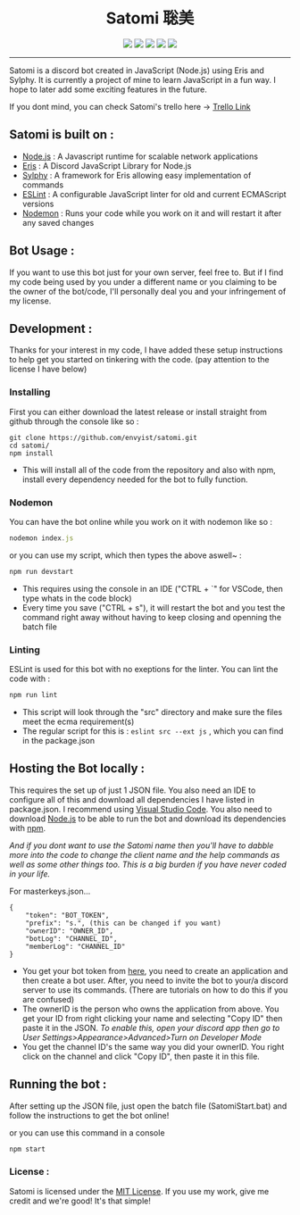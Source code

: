 <h1 align="center">Satomi 聡美</h1>
<p align="center">
<a title="Release" href="https://github.com/envyist/satomi/releases"><img src="https://img.shields.io/github/release/envyist/satomi.svg?style=flat-square"></a>
<a title="DavidDM" href="https://david-dm.org/envyist/satomi"><img src="https://img.shields.io/david/envyist/satomi.svg?style=flat-square"></a>
<a title="TravisCI" href="https://travis-ci.org/envyist/satomi"><img src="https://img.shields.io/travis/envyist/satomi.svg?style=flat-square"></a>
<a title="CodeCli" href="https://codeclimate.com/github/envyist/satomi/maintainability"><img src="https://api.codeclimate.com/v1/badges/3cb373a64e81a2386ec7/maintainability" /></a>
<a title="license" href="https://choosealicense.com/licenses/mit/"><img src="https://img.shields.io/badge/license-MIT%20License-blue.svg?style=flat-square"></a>
</p>

-------------------

Satomi is a discord bot created in JavaScript (Node.js) using Eris and Sylphy. It is currently a project of mine to learn JavaScript in a fun way. I hope to later add some exciting features in the future.

If you dont mind, you can check Satomi's trello here -> [Trello Link](https://trello.com/b/TRspnxiz/satomi)

## Satomi is built on :
* [Node.js](https://nodejs.org/en/) : A Javascript runtime for scalable network applications
* [Eris](https://github.com/abalabahaha/eris) : A Discord JavaScript Library for Node.js
* [Sylphy](https://github.com/pyraxo/sylphy) : A framework for Eris allowing easy implementation of commands
* [ESLint](https://eslint.org) : A configurable JavaScript linter for old and current ECMAScript versions
* [Nodemon](https://nodemon.io) : Runs your code while you work on it and will restart it after any saved changes

## Bot Usage :
If you want to use this bot just for your own server, feel free to. But if I find my code being used by you under a different name or you claiming to be the owner of the bot/code, I'll personally deal you and your infringement of my license.

## Development :
Thanks for your interest in my code, I have added these setup instructions to help get you started on tinkering with the code. (pay attention to the license I have below)

### Installing
First you can either download the latest release or install straight from github through the console like so :
```
git clone https://github.com/envyist/satomi.git
cd satomi/
npm install
```
* This will install all of the code from the repository and also with npm, install every dependency needed for the bot to fully function.

### Nodemon
You can have the bot online while you work on it with nodemon like so :
```js
nodemon index.js
```
or you can use my script, which then types the above aswell~ :
```js
npm run devstart
```
* This requires using the console in an IDE ("CTRL + `" for VSCode, then type whats in the code block)
* Every time you save ("CTRL + s"), it will restart the bot and you test the command right away without having to keep closing and openning the batch file

### Linting
ESLint is used for this bot with no exeptions for the linter. You can lint the code with :
```js
npm run lint
```
* This script will look through the "src" directory and make sure the files meet the ecma requirement(s)
* The regular script for this is : `eslint src --ext js` , which you can find in the package.json

## Hosting the Bot locally :
This requires the set up of just 1 JSON file. You also need an IDE to configure all of this and download all dependencies I have listed in package.json. I recommend using [Visual Studio Code](https://code.visualstudio.com/). You also need to download [Node.js](https://nodejs.org/en/) to be able to run the bot and download its dependencies with [npm](https://www.npmjs.com/).

*And if you dont want to use the Satomi name then you'll have to dabble more into the code to change the client name and the help commands as well as some other things too. This is a big burden if you have never coded in your life.*

For masterkeys.json...
```
{
    "token": "BOT_TOKEN",
    "prefix": "s.", (this can be changed if you want)
    "ownerID": "OWNER_ID",
    "botLog": "CHANNEL_ID",
    "memberLog": "CHANNEL_ID"
}
```
* You get your bot token from [here](https://discordapp.com/developers/applications/me), you need to create an application and then create a bot user. After, you need to invite the bot to your/a discord server to use its commands. (There are tutorials on how to do this if you are confused)
* The ownerID is the person who owns the application from above. You get your ID from right clicking your name and selecting "Copy ID" then paste it in the JSON. *To enable this, open your discord app then go to User Settings>Appearance>Advanced>Turn on Developer Mode*
* You get the channel ID's the same way you did your ownerID. You right click on the channel and click "Copy ID", then paste it in this file.

## Running the bot :
After setting up the JSON file, just open the batch file (SatomiStart.bat) and follow the instructions to get the bot online!

or you can use this command in a console
```js
npm start
```

### License :
Satomi is licensed under the [MIT License](https://github.com/envyist/satomi/blob/master/LICENSE). If you use my work, give me credit and we're good! It's that simple!